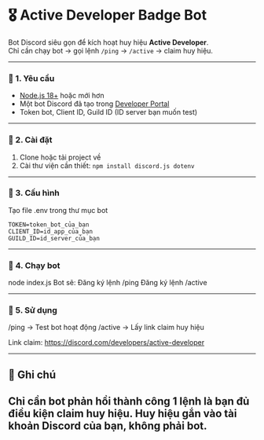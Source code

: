 # 🎖 Active Developer Badge Bot

Bot Discord siêu gọn để kích hoạt huy hiệu **Active Developer**.  
Chỉ cần chạy bot → gọi lệnh `/ping` → `/active` → claim huy hiệu.

------

### 📌 1. Yêu cầu
- [Node.js 18+](https://nodejs.org/) hoặc mới hơn
- Một bot Discord đã tạo trong [Developer Portal](https://discord.com/developers/applications)
- Token bot, Client ID, Guild ID (ID server bạn muốn test)

---

### 📌 2. Cài đặt
1. Clone hoặc tải project về  
2. Cài thư viện cần thiết:
```npm install discord.js dotenv```

---

### 📌 3. Cấu hình
Tạo file .env trong thư mục bot
```
TOKEN=token_bot_của_bạn
CLIENT_ID=id_app_của_bạn
GUILD_ID=id_server_của_bạn
```
---

### 📌 4. Chạy bot

node index.js
Bot sẽ:
Đăng ký lệnh /ping
Đăng ký lệnh /active

---

### 📌 5. Sử dụng
/ping → Test bot hoạt động
/active → Lấy link claim huy hiệu

Link claim: https://discord.com/developers/active-developer

---

## 🎯 Ghi chú
Chỉ cần bot phản hồi thành công 1 lệnh là bạn đủ điều kiện claim huy hiệu.
Huy hiệu gắn vào tài khoản Discord của bạn, không phải bot.
---
